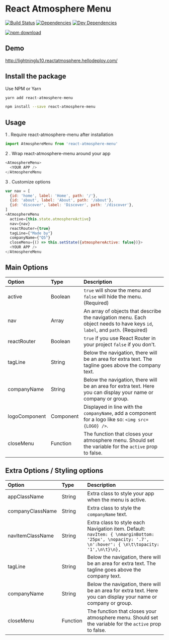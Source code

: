 # React Atmosphere Menu

[![Build Status](https://travis-ci.org/UdiliaInc/create-react-library.svg?branch=master)](https://travis-ci.org/UdiliaInc/create-react-library)
[![Dependencies](https://img.shields.io/david/udiliaInc/create-react-library.svg)]()
[![Dev Dependencies](https://img.shields.io/david/dev/udiliaInc/create-react-library.svg)]()

[![npm download][download-image]][download-url]

[download-image]: https://img.shields.io/npm/dm/react-atmosphere-menu.svg?style=flat-square
[download-url]: https://www.npmjs.com/package/react-atmosphere-menu

## Demo

http://lightninglu10.reactatmosphere.hellodeploy.com/

## Install the package
Use NPM or Yarn

```sh
yarn add react-atmosphere-menu
```

```sh
npm install --save react-atmosphere-menu
```

## Usage

1 . Require react-atmosphere-menu after installation

```js
import AtmosphereMenu from 'react-atmosphere-menu'
```

2 . Wrap react-atmosphere-menu around your app


```js
<AtmosphereMenu>
  <YOUR APP />
</AtmosphereMenu
```

3 . Customize options

```js
var nav = [
  {id: 'home', label: 'Home', path: '/'},
  {id: 'about', label: 'About', path: '/about'},
  {id: 'discover', label: 'Discover', path: '/discover'},
]
<AtmosphereMenu
  active={this.state.atmosphereActive}
  nav={nav}
  reactRouter={true}
  tagLine={"Made by"}
  companyName={"Q5"}
  closeMenu={() => this.setState({atmosphereActive: false})}>
  <YOUR APP />
</AtmosphereMenu
```

## Main Options
Option|Type	|  Description
|:---|:---|:---
 active	|  Boolean  | `true` will show the menu and `false` will hide the menu. (Required)
 nav	|  Array  | An array of objects that describe the navigation menu. Each object needs to have keys `id`, `label`, and `path`. (Required)
 reactRouter |  Boolean  | `true` if you use React Router in your project `false` if you don't.
 tagLine |  String  | Below the navigation, there will be an area for extra text. The tagline goes above the company text.
 companyName |  String  | Below the navigation, there will be an area for extra text. Here you can display your name or company or group.
 logoComponent |  Component  | Displayed in line with the `companyName`, add a component for a logo like so: `<img src={LOGO} />`.
 closeMenu |  Function  | The function that closes your atmosphere menu. Should set the variable for the `active` prop to false.
 
 ## Extra Options / Styling options
 Option|Type	|  Description
|:---|:---|:---
 appClassName	|  String  | Extra class to style your app when the menu is active.
 companyClassName	|  String  | Extra class to style the `companyName` text.
 navItemClassName |  String  | Extra class to style each Navigation item. Default: `navItem: { \nmarginBottom: '25px', \nopacity: '.7', \n':hover': { \n\t\topacity: '1',\n\t}\n},`
 tagLine |  String  | Below the navigation, there will be an area for extra text. The tagline goes above the company text.
 companyName |  String  | Below the navigation, there will be an area for extra text. Here you can display your name or company or group.
 closeMenu |  Function  | The function that closes your atmosphere menu. Should set the variable for the `active` prop to false.

